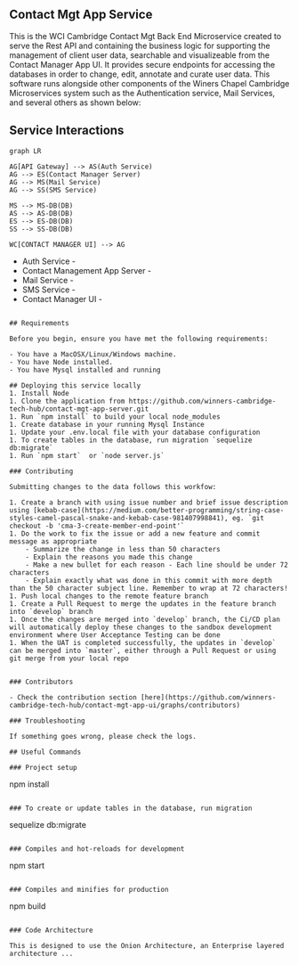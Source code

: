 ## Contact Mgt App Service
This is the WCI Cambridge Contact Mgt Back End Microservice created to serve the Rest API and 
containing the business logic for supporting the management of client user data, searchable 
and visualizeable from the Contact Manager App UI. It provides secure endpoints 
for accessing the databases in order to change, edit, annotate and curate user data. 
This software runs alongside other components of the Winers Chapel Cambridge Microservices 
system such as the Authentication service, Mail Services, and several others as shown below:

## Service Interactions

```mermaid
graph LR

AG[API Gateway] --> AS(Auth Service)
AG --> ES(Contact Manager Server)
AG --> MS(Mail Service)
AG --> SS(SMS Service)

MS --> MS-DB(DB)
AS --> AS-DB(DB)
ES --> ES-DB(DB)
SS --> SS-DB(DB)

WC[CONTACT MANAGER UI] --> AG
```
- Auth Service - 
- Contact Management App Server - 
- Mail Service - 
- SMS Service - 
- Contact Manager UI -  

```  

## Requirements

Before you begin, ensure you have met the following requirements:

- You have a MacOSX/Linux/Windows machine.
- You have Node installed.
- You have Mysql installed and running

## Deploying this service locally
1. Install Node
1. Clone the application from https://github.com/winners-cambridge-tech-hub/contact-mgt-app-server.git
1. Run `npm install` to build your local node_modules
1. Create database in your running Mysql Instance
1. Update your .env.local file with your database configuration
1. To create tables in the database, run migration `sequelize db:migrate`
1. Run `npm start`  or `node server.js`

### Contributing

Submitting changes to the data follows this workfow:

1. Create a branch with using issue number and brief issue description using [kebab-case](https://medium.com/better-programming/string-case-styles-camel-pascal-snake-and-kebab-case-981407998841), eg. `git checkout -b 'cma-3-create-member-end-point'`
1. Do the work to fix the issue or add a new feature and commit message as appropriate
    - Summarize the change in less than 50 characters
    - Explain the reasons you made this change
    - Make a new bullet for each reason - Each line should be under 72 characters
    - Explain exactly what was done in this commit with more depth than the 50 character subject line. Remember to wrap at 72 characters!
1. Push local changes to the remote feature branch
1. Create a Pull Request to merge the updates in the feature branch into `develop` branch
1. Once the changes are merged into `develop` branch, the Ci/CD plan will automatically deploy these changes to the sandbox development environment where User Acceptance Testing can be done
1. When the UAT is completed successfully, the updates in `develop` can be merged into `master`, either through a Pull Request or using git merge from your local repo


### Contributors

- Check the contribution section [here](https://github.com/winners-cambridge-tech-hub/contact-mgt-app-ui/graphs/contributors)

### Troubleshooting

If something goes wrong, please check the logs.

## Useful Commands

### Project setup
```
npm install
```

### To create or update tables in the database, run migration 
```
sequelize db:migrate
```

### Compiles and hot-reloads for development
```
npm start
```

### Compiles and minifies for production
```
npm build
```

### Code Architecture

This is designed to use the Onion Architecture, an Enterprise layered architecture ... 


